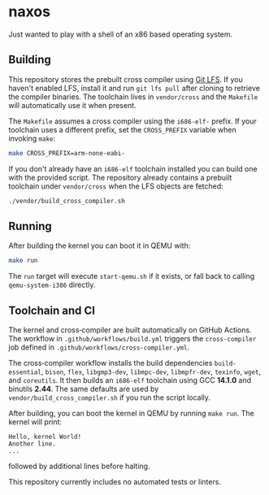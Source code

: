 # naxos

Just wanted to play with a shell of an x86 based operating system.

## Building

This repository stores the prebuilt cross compiler using [Git LFS](https://git-lfs.com/).
If you haven't enabled LFS, install it and run `git lfs pull` after cloning to
retrieve the compiler binaries. The toolchain lives in `vendor/cross` and the
`Makefile` will automatically use it when present.

The `Makefile` assumes a cross compiler using the `i686-elf-` prefix. If your
toolchain uses a different prefix, set the `CROSS_PREFIX` variable when
invoking `make`:

```sh
make CROSS_PREFIX=arm-none-eabi-
```

If you don't already have an `i686-elf` toolchain installed you can build one
with the provided script. The repository already contains a prebuilt toolchain
under `vendor/cross` when the LFS objects are fetched:

```sh
./vendor/build_cross_compiler.sh
```


## Running

After building the kernel you can boot it in QEMU with:

```sh
make run
```

The `run` target will execute `start-qemu.sh` if it exists, or fall back to
calling `qemu-system-i386` directly.

## Toolchain and CI

The kernel and cross‑compiler are built automatically on GitHub Actions. The
workflow in `.github/workflows/build.yml` triggers the `cross-compiler` job
defined in `.github/workflows/cross-compiler.yml`.

The cross‑compiler workflow installs the build dependencies
`build-essential`, `bison`, `flex`, `libgmp3-dev`, `libmpc-dev`, `libmpfr-dev`,
`texinfo`, `wget`, and `coreutils`. It then builds an `i686-elf` toolchain using
GCC **14.1.0** and binutils **2.44**. The same defaults are used by
`vendor/build_cross_compiler.sh` if you run the script locally.

After building, you can boot the kernel in QEMU by running `make run`. The
kernel will print:

```
Hello, kernel World!
Another line.
...
```

followed by additional lines before halting.

This repository currently includes no automated tests or linters.
